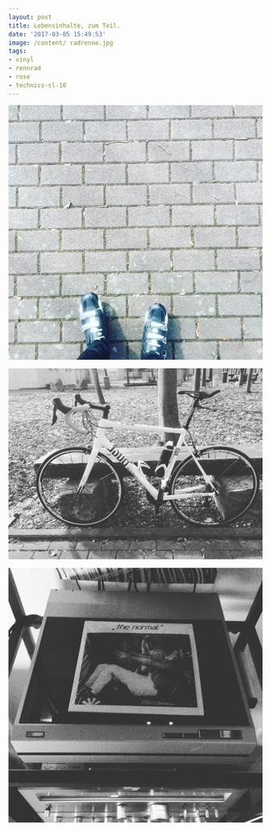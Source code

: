 ```yaml
---
layout: post
title: Lebensinhalte, zum Teil.
date: '2017-03-05 15:49:53'
image: /content/ radrenne.jpg
tags:
- vinyl
- rennrad
- rose
- technics-sl-10
---
```


![](/content/images/2017/03/16906972_1902014703368173_7701296207666085888_n.jpg)

![](/content/images/2017/03/17126064_225295077944165_1225131479789469696_n.jpg)

![](/content/images/2017/03/17075776_1843373889249982_5317377208476499968_n.jpg)